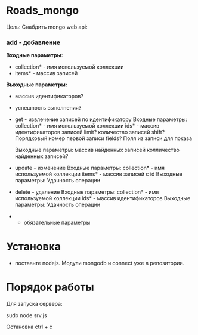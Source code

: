 Roads_mongo
==========

Цель: Снабдить mongo web api: 
### add - добавление

**Входные параметры:**

 - collection* - имя используемой коллекции
 - items* - массив записей
      
**Выходные параметры:**

 - массив идентификаторов? 
 - успешность выполнения?

- get - извлечение записей по идентификатору
    Входные параметры:
      collection* - имя используемой коллекции
      ids* - массив идентификаторов записей
      limit?  количество записей
      shift?  Порядковый номер первой записи
      fields? Поля из записи для показа
      
    Выходные параметры:
      массив найденных записей
      колличество найденных записей?
  
- update - изменение
    Входные параметры:
      collection* - имя используемой коллекции
      items* - массив записей с id 
    Выходные параметры:
      Удачность операции

- delete - удаление
    Входные параметры:
      collection* - имя используемой коллекции
      ids* - массив идентификаторов
    Выходные параметры:
      Удачность операции

* - обязательные параметры

Установка
==========
- поставьте nodejs. Модули mongodb и connect уже в репозитории.

Порядок работы
==========

Для запуска сервера:

sudo node srv.js

Остановка ctrl + c
